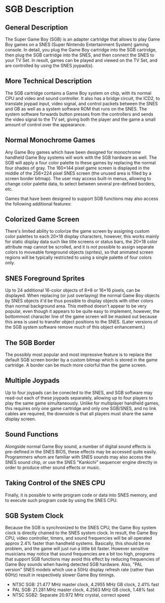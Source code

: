 # SGB Description

## General Description

The Super Game Boy (SGB) is an adapter cartridge that allows
to play Game Boy games on a SNES (Super Nintendo Entertainment System)
gaming console. In detail, you plug the Game Boy cartridge into the SGB
cartridge, then plug the SGB cartridge into the SNES, and then connect
the SNES to your TV Set. In result, games can be played and viewed on
the TV Set, and are controlled by using the SNES joypad(s).

## More Technical Description

The SGB cartridge contains a Game Boy system on chip, with its normal
CPU and video and sound controller. It also has a bridge circuit, the ICD2, to
translate joypad input, video signal, and control packets between the
SNES and GB as well as a system software ROM that runs on the SNES.
The system software forwards button presses from the controllers and
sends the video signal to the TV set, giving both the player and the
game a small amount of control over the appearance.

## Normal Monochrome Games

Any Game Boy games which have been designed for monochrome handheld
Game Boy systems will work with the SGB hardware as well. The SGB will
apply a four color palette to these games by replacing the normal four
shades of gray. The 160×144 pixel game screen is displayed in the middle of
the 256×224 pixel SNES screen (the unused area is filled by a screen
border bitmap). The user may access built-in menus, allowing to change
color palette data, to select between several pre-defined borders, etc.

Games that have been designed to support SGB functions may also access
the following additional features:

## Colorized Game Screen

There's limited ability to colorize the game screen by assigning custom
color palettes to each 20×18 display characters, however, this works
mainly for static display data such like title screens or status bars,
the 20×18 color attribute map cannot be scrolled, and it is not possible
to assign separate colors to moveable foreground objects (sprites), so that
animated screen regions will be typically restricted to using a single
palette of four colors only.

## SNES Foreground Sprites

Up to 24 additional 16-color objects of 8×8 or 16×16 pixels, can
be displayed. When replacing (or just overlaying) the normal Game Boy
objects by SNES objects it'd be thus possible to display objects with other
colors than normal background area. This method doesn't appear to be
very popular, even though it appears to be quite easy to implement,
however, the bottommost character line of the game screen will be masked
out because this area is used to transfer object positions to the SNES.
(Later versions of the SGB system software remove much of this object enhancement.)

## The SGB Border

The possibly most popular and most impressive feature is to replace the
default SGB screen border by a custom bitmap which is stored in the game
cartridge.  A border can be much more colorful than the game screen.

## Multiple Joypads

Up to four joypads can be conected to the SNES, and SGB software may
read-out each of these joypads separately, allowing up to four players
to play the same game simultaneously. Unlike for multiplayer handheld
games, this requires only one game cartridge and only one SGB/SNES, and
no link cables are required, the downside is that all players must share
the same display screen.

## Sound Functions

Alongside normal Game Boy sound, a number of digital sound effects is
pre-defined in the SNES BIOS, these effects may be accessed quite
easily. Programmers whom are familiar with SNES sounds may also access
the SNES sound chip, or use the SNES "Kankichi" sequencer engine
directly in order to produce other sound effects or music.

## Taking Control of the SNES CPU

Finally, it is possible to write program code or data into SNES memory,
and to execute such program code by using the SNES CPU.

## SGB System Clock

Because the SGB is synchronized to the SNES CPU, the Game Boy system
clock is directly chained to the SNES system clock. In result, the
Game Boy CPU, video controller, timers, and sound frequencies will be all
operated approx 2.4% faster than handheld systems. Basically, this
should be no problem, and the game will just run a little bit faster.
However sensitive musicians may notice that sound frequencies are a bit
too high, programs that support SGB functions may avoid this effect by
reducing frequencies of Game Boy sounds when having detected SGB
hardware. Also, "PAL version" SNES models which use a
50Hz display refresh rate (rather than 60Hz) result in
respectively slower Game Boy timings.

- NTSC SGB: 21.477 MHz master clock, 4.2955 MHz GB clock, 2.41% fast
- PAL SGB: 21.281 MHz master clock, 4.2563 MHz GB clock, 1.48% fast
- NTSC SGB2: Separate 20.972 MHz crystal, correct speed
